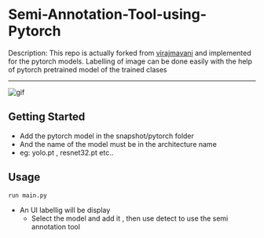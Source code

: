 # Semi-Annotation-Tool-using-Pytorch
Description: 
This repo is actually forked from [virajmavani](https://github.com/virajmavani/semi-auto-image-annotation-tool) and implemented for the pytorch models.
Labelling of image can be done easily with the help of pytorch pretrained model of the trained clases 
***

![gif](https://user-images.githubusercontent.com/60811161/113395017-dca40600-93b6-11eb-8847-2266c8099d90.gif)





## Getting Started
- Add the pytorch model in the snapshot/pytorch folder
- And the name of the model must be in the architecture name
- eg: yolo.pt , resnet32.pt etc.. 
## Usage
`run main.py`
- An UI labellig will be display
  - Select the model and add it , then use detect to use the semi annotation tool
